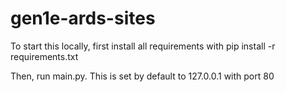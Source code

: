 # gen1e-ards-sites

To start this locally, first install all requirements with pip install -r requirements.txt

Then, run main.py. This is set by default to 127.0.0.1 with port 80
